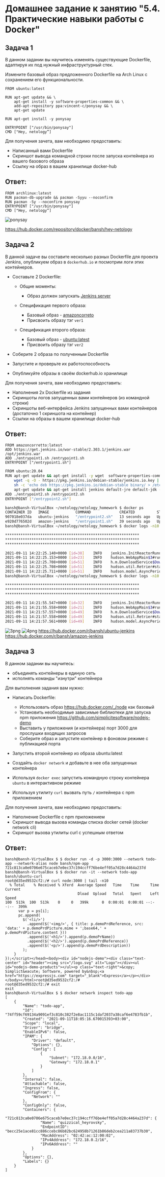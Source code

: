 # Домашнее задание к занятию "5.4. Практические навыки работы с Docker"

## Задача 1 

В данном задании вы научитесь изменять существующие Dockerfile, адаптируя их под нужный инфраструктурный стек.

Измените базовый образ предложенного Dockerfile на Arch Linux c сохранением его функциональности.

```text
FROM ubuntu:latest

RUN apt-get update && \
    apt-get install -y software-properties-common && \
    add-apt-repository ppa:vincent-c/ponysay && \
    apt-get update
 
RUN apt-get install -y ponysay

ENTRYPOINT ["/usr/bin/ponysay"]
CMD ["Hey, netology”]
```

Для получения зачета, вам необходимо предоставить:
- Написанный вами Dockerfile
- Скриншот вывода командной строки после запуска контейнера из вашего базового образа
- Ссылку на образ в вашем хранилище docker-hub

## Ответ:
```shell
FROM archlinux:latest
RUN pacman-db-upgrade && pacman -Syyu --noconfirm
RUN pacman -Sy --noconfirm ponysay
ENTRYPOINT ["/usr/bin/ponysay"]
CMD ["Hey, netology”]
```
![ponysay](./img/img1.png)

https://hub.docker.com/repository/docker/bansh/hey-netology
## Задача 2 

В данной задаче вы составите несколько разных Dockerfile для проекта Jenkins, опубликуем образ в `dockerhub.io` и посмотрим логи этих контейнеров.

- Составьте 2 Dockerfile:

    - Общие моменты:
        - Образ должен запускать [Jenkins server](https://www.jenkins.io/download/)
        
    - Спецификация первого образа:
        - Базовый образ - [amazoncorreto](https://hub.docker.com/_/amazoncorretto)
        - Присвоить образу тэг `ver1` 
    
    - Спецификация второго образа:
        - Базовый образ - [ubuntu:latest](https://hub.docker.com/_/ubuntu)
        - Присвоить образу тэг `ver2` 

- Соберите 2 образа по полученным Dockerfile
- Запустите и проверьте их работоспособность
- Опубликуйте образы в своём dockerhub.io хранилище

Для получения зачета, вам необходимо предоставить:
- Наполнения 2х Dockerfile из задания
- Скриншоты логов запущенных вами контейнеров (из командной строки)
- Скриншоты веб-интерфейса Jenkins запущенных вами контейнеров (достаточно 1 скриншота на контейнер)
- Ссылки на образы в вашем хранилище docker-hub

##     Ответ:
```shell
FROM amazoncorretto:latest
ADD https://get.jenkins.io/war-stable/2.303.1/jenkins.war /opt/jenkins.war
ADD ./entrypoint1.sh /entrypoint1.sh
ENTRYPOINT ["/entrypoint1.sh"]
```
```bash
FROM ubuntu:20.04
RUN apt-get update && apt-get install -y wget  software-properties-common && \
    wget -q -O - https://pkg.jenkins.io/debian-stable/jenkins.io.key | apt-key add - && \
    sh -c 'echo deb https://pkg.jenkins.io/debian-stable binary/ > /etc/apt/sources.list.d/jenkins.list' && \
    apt-get update && apt-get install jenkins default-jre default-jdk -y
ADD ./entrypoint2.sh /entrypoint2.sh
ENTRYPOINT ["/entrypoint2.sh"]
```
```bash
bansh@bansh-VirtualBox ~/netology/netology_homework $ docker ps
CONTAINER ID   IMAGE            COMMAND             CREATED          STATUS          PORTS                                       NAMES
907018e037da   ubuntu-jenkins   "/entrypoint2.sh"   13 seconds ago   Up 10 seconds   0.0.0.0:8081->8080/tcp, :::8081->8080/tcp   heuristic_turing
e920d776502d   amazon-jenkins   "/entrypoint1.sh"   39 seconds ago   Up 37 seconds   0.0.0.0:8080->8080/tcp, :::8080->8080/tcp   distracted_ritchie
bansh@bansh-VirtualBox ~/netology/netology_homework $ docker logs -n10 heuristic_turing 

*************************************************************
*************************************************************
*************************************************************

2021-09-11 14:22:25.140+0000 [id=38]    INFO    jenkins.InitReactorRunner$1#onAttained: Completed initialization
2021-09-11 14:22:25.153+0000 [id=23]    INFO    hudson.WebAppMain$3#run: Jenkins is fully up and running
2021-09-11 14:22:25.708+0000 [id=51]    INFO    h.m.DownloadService$Downloadable#load: Obtained the updated data file for hudson.tasks.Maven.MavenInstaller
2021-09-11 14:22:25.708+0000 [id=51]    INFO    hudson.util.Retrier#start: Performed the action check updates server successfully at the attempt #1
2021-09-11 14:22:25.711+0000 [id=51]    INFO    hudson.model.AsyncPeriodicWork#lambda$doRun$0: Finished Download metadata. 15,357 ms
bansh@bansh-VirtualBox ~/netology/netology_homework $ docker logs -n10 distracted_ritchie

*************************************************************
*************************************************************
*************************************************************

2021-09-11 14:21:55.547+0000 [id=32]    INFO    jenkins.InitReactorRunner$1#onAttained: Completed initialization
2021-09-11 14:21:55.558+0000 [id=21]    INFO    hudson.WebAppMain$3#run: Jenkins is fully up and running
2021-09-11 14:21:57.557+0000 [id=49]    INFO    h.m.DownloadService$Downloadable#load: Obtained the updated data file for hudson.tasks.Maven.MavenInstaller
2021-09-11 14:21:57.558+0000 [id=49]    INFO    hudson.util.Retrier#start: Performed the action check updates server successfully at the attempt #1
2021-09-11 14:21:57.561+0000 [id=49]    INFO    hudson.model.AsyncPeriodicWork#lambda$doRun$0: Finished Download metadata. 13,407 ms
```
![3png](./img/3.png)
![4png](./img/4.png)
https://hub.docker.com/r/bansh/ubuntu-jenkins
https://hub.docker.com/r/bansh/amazon-jenkins
## Задача 3 

В данном задании вы научитесь:
- объединять контейнеры в единую сеть
- исполнять команды "изнутри" контейнера

Для выполнения задания вам нужно:
- Написать Dockerfile: 
    - Использовать образ https://hub.docker.com/_/node как базовый
    - Установить необходимые зависимые библиотеки для запуска npm приложения https://github.com/simplicitesoftware/nodejs-demo
    - Выставить у приложения (и контейнера) порт 3000 для прослушки входящих запросов  
    - Соберите образ и запустите контейнер в фоновом режиме с публикацией порта

- Запустить второй контейнер из образа ubuntu:latest 
- Создайть `docker network` и добавьте в нее оба запущенных контейнера
- Используя `docker exec` запустить командную строку контейнера `ubuntu` в интерактивном режиме
- Используя утилиту `curl` вызвать путь `/` контейнера с npm приложением  



Для получения зачета, вам необходимо предоставить:
- Наполнение Dockerfile с npm приложением
- Скриншот вывода вызова команды списка docker сетей (docker network cli)
- Скриншот вызова утилиты curl с успешным ответом

## Ответ:
```shell
bansh@bansh-VirtualBox $ $ docker run -d -p 3000:3000 --network todo-app --network-alias node bansh/npm-app
721c813ca0e0706e675caceb7e0ec37c194ccff76be4eff05a7d28c4464a237d
bansh@bansh-VirtualBox $ $ docker run -it --network todo-app bansh/ubuntu-curl
root@d35ed9532cf2:/# curl node:3000 | tail -n10
  % Total    % Received % Xferd  Average Speed   Time    Time     Time  Current
                                 Dload  Upload   Total   Spent    Left  Speed
100  513k  100  513k    0     0   399k      0  0:00:01  0:00:01 --:--:--  399k
      var p = ps[i];
      pc.append(
        $('<li/>')
          .append($('<img/>', { title: p.demoPrdReference, src: 'data:' + p.demoPrdPicture.mime + ';base64,' + p.demoPrdPicture.content }))
          .append($('<h1/>').append(p.demoPrName))
          .append($('<h2/>').append(p.demoPrdReference))
          .append($('<p/>').append(p.demoPrdDescription))
        );
    }
});</script></head><body><div id="nodejs-demo"><div class="text-center" id="header"><img src="/logo.svg" alt="Logo"></div><ul id="nodejs-demo-products"></ul><p class="text-right">&copy; Simplict&eacute; Software, powered by&nbsp;<a href="https://expressjs.com" target="_blank">Express</a></p></div></body></html>root@d35ed9532cf2:/# 
root@d35ed9532cf2:/# exit
exit
bansh@bansh-VirtualBox $ $ docker network inspect todo-app
[
    {
        "Name": "todo-app",
        "Id": "74ff59cf69134a9091ef3c810c382f2e8ac1115c1daf2037a38caf6e4783fb1b",
        "Created": "2021-09-11T18:05:16.670015393+03:00",
        "Scope": "local",
        "Driver": "bridge",
        "EnableIPv6": false,
        "IPAM": {
            "Driver": "default",
            "Options": {},
            "Config": [
                {
                    "Subnet": "172.18.0.0/16",
                    "Gateway": "172.18.0.1"
                }
            ]
        },
        "Internal": false,
        "Attachable": false,
        "Ingress": false,
        "ConfigFrom": {
            "Network": ""
        },
        "ConfigOnly": false,
        "Containers": {
            "721c813ca0e0706e675caceb7e0ec37c194ccff76be4eff05a7d28c4464a237d": {
                "Name": "quizzical_heyrovsky",
                "EndpointID": "becc25e1ace81cc886ccebc86b82bc624958b71261b86deb2cea211a83737b30",
                "MacAddress": "02:42:ac:12:00:02",
                "IPv4Address": "172.18.0.2/16",
                "IPv6Address": ""
            }
        },
        "Options": {},
        "Labels": {}
    }
]

```